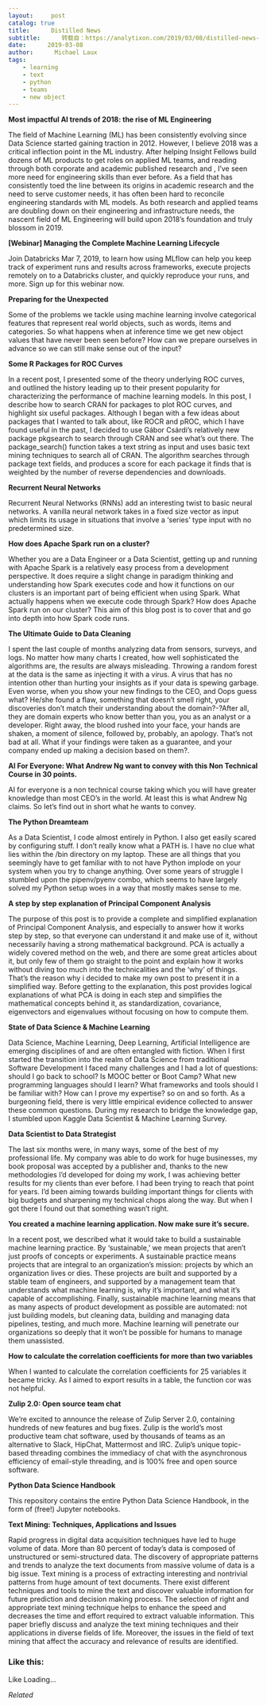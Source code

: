 ```yaml
---
layout:     post
catalog: true
title:      Distilled News
subtitle:      转载自：https://analytixon.com/2019/03/08/distilled-news-996/
date:      2019-03-08
author:      Michael Laux
tags:
    - learning
    - text
    - python
    - teams
    - new object
---
```


**Most impactful AI trends of 2018: the rise of ML Engineering**

The field of Machine Learning (ML) has been consistently evolving since Data Science started gaining traction in 2012. However, I believe 2018 was a critical inflection point in the ML industry. After helping Insight Fellows build dozens of ML products to get roles on applied ML teams, and reading through both corporate and academic published research and , I’ve seen more need for engineering skills than ever before. As a field that has consistently toed the line between its origins in academic research and the need to serve customer needs, it has often been hard to reconcile engineering standards with ML models. As both research and applied teams are doubling down on their engineering and infrastructure needs, the nascent field of ML Engineering will build upon 2018’s foundation and truly blossom in 2019.

**[Webinar] Managing the Complete Machine Learning Lifecycle**

Join Databricks Mar 7, 2019, to learn how using MLflow can help you keep track of experiment runs and results across frameworks, execute projects remotely on to a Databricks cluster, and quickly reproduce your runs, and more. Sign up for this webinar now.

**Preparing for the Unexpected**

Some of the problems we tackle using machine learning involve categorical features that represent real world objects, such as words, items and categories. So what happens when at inference time we get new object values that have never been seen before? How can we prepare ourselves in advance so we can still make sense out of the input?

**Some R Packages for ROC Curves**

In a recent post, I presented some of the theory underlying ROC curves, and outlined the history leading up to their present popularity for characterizing the performance of machine learning models. In this post, I describe how to search CRAN for packages to plot ROC curves, and highlight six useful packages. Although I began with a few ideas about packages that I wanted to talk about, like ROCR and pROC, which I have found useful in the past, I decided to use Gábor Csárdi’s relatively new package pkgsearch to search through CRAN and see what’s out there. The package_search() function takes a text string as input and uses basic text mining techniques to search all of CRAN. The algorithm searches through package text fields, and produces a score for each package it finds that is weighted by the number of reverse dependencies and downloads.

**Recurrent Neural Networks**

Recurrent Neural Networks (RNNs) add an interesting twist to basic neural networks. A vanilla neural network takes in a fixed size vector as input which limits its usage in situations that involve a ‘series’ type input with no predetermined size.

**How does Apache Spark run on a cluster?**

Whether you are a Data Engineer or a Data Scientist, getting up and running with Apache Spark is a relatively easy process from a development perspective. It does require a slight change in paradigm thinking and understanding how Spark executes code and how it functions on our clusters is an important part of being efficient when using Spark. What actually happens when we execute code through Spark? How does Apache Spark run on our cluster? This aim of this blog post is to cover that and go into depth into how Spark code runs.

**The Ultimate Guide to Data Cleaning**

I spent the last couple of months analyzing data from sensors, surveys, and logs. No matter how many charts I created, how well sophisticated the algorithms are, the results are always misleading. Throwing a random forest at the data is the same as injecting it with a virus. A virus that has no intention other than hurting your insights as if your data is spewing garbage. Even worse, when you show your new findings to the CEO, and Oops guess what? He/she found a flaw, something that doesn’t smell right, your discoveries don’t match their understanding about the domain?-?After all, they are domain experts who know better than you, you as an analyst or a developer. Right away, the blood rushed into your face, your hands are shaken, a moment of silence, followed by, probably, an apology. That’s not bad at all. What if your findings were taken as a guarantee, and your company ended up making a decision based on them?.

**AI For Everyone: What Andrew Ng want to convey with this Non Technical Course in 30 points.**

AI for everyone is a non technical course taking which you will have greater knowledge than most CEO’s in the world. At least this is what Andrew Ng claims. So let’s find out in short what he wants to convey.

**The Python Dreamteam**

As a Data Scientist, I code almost entirely in Python. I also get easily scared by configuring stuff. I don’t really know what a PATH is. I have no clue what lies within the /bin directory on my laptop. These are all things that you seemingly have to get familiar with to not have Python implode on your system when you try to change anything. Over some years of struggle I stumbled upon the pipenv/pyenv combo, which seems to have largely solved my Python setup woes in a way that mostly makes sense to me.

**A step by step explanation of Principal Component Analysis**

The purpose of this post is to provide a complete and simplified explanation of Principal Component Analysis, and especially to answer how it works step by step, so that everyone can understand it and make use of it, without necessarily having a strong mathematical background. PCA is actually a widely covered method on the web, and there are some great articles about it, but only few of them go straight to the point and explain how it works without diving too much into the technicalities and the ‘why’ of things. That’s the reason why i decided to make my own post to present it in a simplified way. Before getting to the explanation, this post provides logical explanations of what PCA is doing in each step and simplifies the mathematical concepts behind it, as standardization, covariance, eigenvectors and eigenvalues without focusing on how to compute them.

**State of Data Science & Machine Learning**

Data Science, Machine Learning, Deep Learning, Artificial Intelligence are emerging disciplines of and are often entangled with fiction. When I first started the transition into the realm of Data Science from traditional Software Development I faced many challenges and I had a lot of questions: should I go back to school? Is MOOC better or Boot Camp? What new programming languages should I learn? What frameworks and tools should I be familiar with? How can I prove my expertise? so on and so forth. As a burgeoning field, there is very little empirical evidence collected to answer these common questions. During my research to bridge the knowledge gap, I stumbled upon Kaggle Data Scientist & Machine Learning Survey.

**Data Scientist to Data Strategist**

The last six months were, in many ways, some of the best of my professional life. My company was able to do work for huge businesses, my book proposal was accepted by a publisher and, thanks to the new methodologies I’d developed for doing my work, I was achieving better results for my clients than ever before. I had been trying to reach that point for years. I’d been aiming towards building important things for clients with big budgets and sharpening my technical chops along the way. But when I got there I found out that something wasn’t right.

**You created a machine learning application. Now make sure it’s secure.**

In a recent post, we described what it would take to build a sustainable machine learning practice. By ‘sustainable,’ we mean projects that aren’t just proofs of concepts or experiments. A sustainable practice means projects that are integral to an organization’s mission: projects by which an organization lives or dies. These projects are built and supported by a stable team of engineers, and supported by a management team that understands what machine learning is, why it’s important, and what it’s capable of accomplishing. Finally, sustainable machine learning means that as many aspects of product development as possible are automated: not just building models, but cleaning data, building and managing data pipelines, testing, and much more. Machine learning will penetrate our organizations so deeply that it won’t be possible for humans to manage them unassisted.

**How to calculate the correlation coefficients for more than two variables**

When I wanted to calculate the correlation coefficients for 25 variables it became tricky. As I aimed to export results in a table, the function cor was not helpful.

**Zulip 2.0: Open source team chat**

We’re excited to announce the release of Zulip Server 2.0, containing hundreds of new features and bug fixes. Zulip is the world’s most productive team chat software, used by thousands of teams as an alternative to Slack, HipChat, Mattermost and IRC. Zulip’s unique topic-based threading combines the immediacy of chat with the asynchronous efficiency of email-style threading, and is 100% free and open source software.

**Python Data Science Handbook**

This repository contains the entire Python Data Science Handbook, in the form of (free!) Jupyter notebooks.

**Text Mining: Techniques, Applications and Issues**

Rapid progress in digital data acquisition techniques have led to huge volume of data. More than 80 percent of today’s data is composed of unstructured or semi-structured data. The discovery of appropriate patterns and trends to analyze the text documents from massive volume of data is a big issue. Text mining is a process of extracting interesting and nontrivial patterns from huge amount of text documents. There exist different techniques and tools to mine the text and discover valuable information for future prediction and decision making process. The selection of right and appropriate text mining technique helps to enhance the speed and decreases the time and effort required to extract valuable information. This paper briefly discuss and analyze the text mining techniques and their applications in diverse fields of life. Moreover, the issues in the field of text mining that affect the accuracy and relevance of results are identified.





### Like this:

Like Loading...


*Related*

